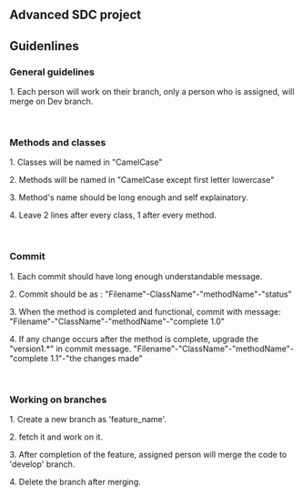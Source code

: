 <h2> Advanced SDC project </h2>
<h2>Guidenlines</h2>

<h3>General guidelines</h3>
<p>1. Each person will work on their branch, only a person who is assigned, will merge on Dev branch.</p>
<br>
<h3> Methods and classes</h3>
<p>1. Classes will be named in "CamelCase"</p>
<p>2. Methods will be named in "CamelCase except first letter lowercase"</p>
<p>3. Method's name should be long enough and self explainatory. </p>
<p>4. Leave 2 lines after every class, 1 after every method.</p>
<br>
<h3>Commit</h3>
<p>1. Each commit should have long enough understandable message.</p>
<p>2. Commit should be as : "Filename"-ClassName"-"methodName"-"status"</p>
<p>3. When the method is completed and functional, commit with message: "Filename"-"ClassName"-"methodName"-"complete 1.0"</p>
<p>4. If any change occurs after the method is complete, upgrade the "version1.*" in commit message. "Filename"-"ClassName"-"methodName"-"complete 1.1"-"the changes made"</p>
<br>
<h3>Working on branches </h3>
<p>1. Create a new branch as 'feature_name'.</p>
<p>2. fetch it and work on it.</p> 
<p>3. After completion of the feature, assigned person will merge the code to 'develop' branch.</p>
<p>4. Delete the branch after merging.</p>
<br>